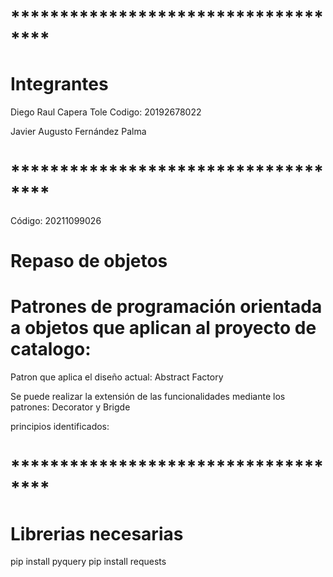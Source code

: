 # ************************************
# Integrantes 

Diego Raul Capera Tole
Codigo: 20192678022

Javier Augusto Fernández Palma
# ************************************

Código: 20211099026
# Repaso de objetos
# Patrones de programación orientada a objetos que aplican al proyecto de catalogo:

Patron que aplica el diseño actual: Abstract Factory

Se puede realizar la extensión de las funcionalidades mediante los patrones: Decorator y Brigde

principios identificados:

# ************************************
# Librerias necesarias

pip install pyquery
pip install requests
